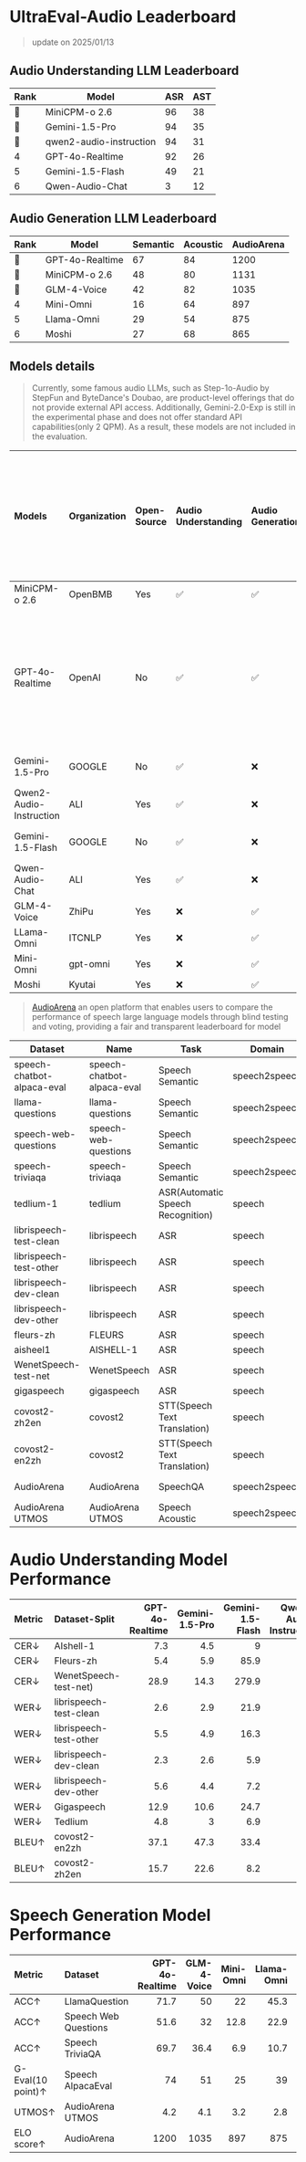 
# UltraEval-Audio Leaderboard

> update on 2025/01/13
## Audio Understanding LLM Leaderboard


| Rank | Model                   | ASR | AST |
|------|-------------------------|-----|-----|
| 🏅   | MiniCPM-o 2.6           | 96  | 38  |
| 🥈   | Gemini-1.5-Pro          | 94  | 35  |
| 🥉   | qwen2-audio-instruction | 94  | 31  |
| 4    | GPT-4o-Realtime         | 92  | 26  |
| 5    | Gemini-1.5-Flash        | 49  | 21  |
| 6    | Qwen-Audio-Chat         | 3   | 12  |


## Audio Generation LLM Leaderboard

| Rank | Model           | Semantic | Acoustic | AudioArena |
|------|-----------------|----------|----------|------------|
| 🏅   | GPT-4o-Realtime | 67       | 84       | 1200       |
| 🥈   | MiniCPM-o 2.6   | 48       | 80       | 1131       |
| 🥉   | GLM-4-Voice     | 42       | 82       | 1035       |
| 4    | Mini-Omni       | 16       | 64       | 897        |
| 5    | Llama-Omni      | 29       | 54       | 875        |
| 6    | Moshi           | 27       | 68       | 865        |


## Models details

> Currently, some famous audio LLMs, such as Step-1o-Audio by StepFun and ByteDance's Doubao,
> are product-level offerings that do not provide external API access.
> Additionally, Gemini-2.0-Exp is still in the experimental phase and does not offer standard API capabilities(only 2 QPM).
> As a result, these models are not included in the evaluation.

| Models                  | Organization | Open-Source | Audio Understanding | Audio Generation | Languages        | Notes (Evaluation of closed-source models may be affected by security reviews, so evaluation dates are specified)               |
|:------------------------|:-------------|:------------|:--------------------|:-----------------|:-----------------|:--------------------------------------------------------------------------------------------------------------------------------|
| MiniCPM-o 2.6           | OpenBMB      | Yes         | ✅                   | ✅                | Chinese, English |                                                                                                                                 |
| GPT-4o-Realtime         | OpenAI       | No          | ✅                   | ✅                | Multilingual     | Model version evaluated: preview-2024-10-01. Audio Understanding evaluation date: 2024-12-23. Audio Generation date: 2024-10-29 |
| Gemini-1.5-Pro          | GOOGLE       | No          | ✅                   | ❌                | Multilingual     | Evaluation date: 2024-12-16                                                                                                     |
| Qwen2-Audio-Instruction | ALI          | Yes         | ✅                   | ❌                | Multilingual     |                                                                                                                                 |
| Gemini-1.5-Flash        | GOOGLE       | No          | ✅                   | ❌                | Multilingual     | Evaluation date: 2024-12-18                                                                                                     |
| Qwen-Audio-Chat         | ALI          | Yes         | ✅                   | ❌                | Multilingual     |                                                                                                                                 |
| GLM-4-Voice             | ZhiPu        | Yes         | ❌                   | ✅                | Chinese, English |                                                                                                                                 |
| LLama-Omni              | ITCNLP       | Yes         | ❌                   | ✅                | English          |                                                                                                                                 |
| Mini-Omni               | gpt-omni     | Yes         | ❌                   | ✅                | English          |                                                                                                                                 |
| Moshi                   | Kyutai       | Yes         | ❌                   | ✅                | English          |                                                                                                                                 |


> [AudioArena](https://huggingface.co/spaces/openbmb/AudioArena) an open platform that enables users
> to compare the performance of speech large language models through blind testing and voting, providing a fair
> and transparent leaderboard for model

| Dataset                    | Name                       | Task                              | Domain        | metric    |
|----------------------------|----------------------------|-----------------------------------|---------------|-----------|
| speech-chatbot-alpaca-eval | speech-chatbot-alpaca-eval | Speech Semantic                   | speech2speech | GPT-score |
| llama-questions            | llama-questions            | Speech Semantic                   | speech2speech | acc       |
| speech-web-questions       | speech-web-questions       | Speech Semantic                   | speech2speech | acc       |
| speech-triviaqa            | speech-triviaqa            | Speech Semantic                   | speech2speech | acc       |
| tedlium-1                  | tedlium                    | ASR(Automatic Speech Recognition) | speech        | wer       |
| librispeech-test-clean     | librispeech                | ASR                               | speech        | wer       |
| librispeech-test-other     | librispeech                | ASR                               | speech        | wer       |
| librispeech-dev-clean      | librispeech                | ASR                               | speech        | wer       |
| librispeech-dev-other      | librispeech                | ASR                               | speech        | wer       |
| fleurs-zh                  | FLEURS                     | ASR                               | speech        | cer       |
| aisheel1                   | AISHELL-1                  | ASR                               | speech        | cer       |
| WenetSpeech-test-net       | WenetSpeech                | ASR                               | speech        | cer       |
| gigaspeech                 | gigaspeech                 | ASR                               | speech        | wer       |
| covost2-zh2en              | covost2                    | STT(Speech Text Translation)      | speech        | BLEU      |
| covost2-en2zh              | covost2                    | STT(Speech Text Translation)      | speech        | BLEU      |
| AudioArena                 | AudioArena                 | SpeechQA                          | speech2speech | elo score |
| AudioArena UTMOS           | AudioArena UTMOS           | Speech Acoustic                   | speech2speech | UTMOS     |


#  Audio Understanding Model Performance
| Metric | Dataset-Split          | GPT-4o-Realtime | Gemini-1.5-Pro | Gemini-1.5-Flash | Qwen2-Audio-Instruction | Qwen-Audio-Chat | MiniCPM-o 2.6 |
|:-------|:-----------------------|----------------:|---------------:|-----------------:|------------------------:|----------------:|--------------:|
| CER↓   | AIshell-1              |             7.3 |            4.5 |                9 |                     2.6 |           227.6 |           1.6 |
| CER↓   | Fleurs-zh              |             5.4 |            5.9 |             85.9 |                     6.9 |            80.2 |           4.4 |
| CER↓   | WenetSpeech-test-net)  |            28.9 |           14.3 |            279.9 |                    10.3 |          227.84 |           6.9 |
| WER↓   | librispeech-test-clean |             2.6 |            2.9 |             21.9 |                     3.1 |              54 |           1.7 |
| WER↓   | librispeech-test-other |             5.5 |            4.9 |             16.3 |                     5.7 |            62.3 |           4.4 |
| WER↓   | librispeech-dev-clean  |             2.3 |            2.6 |              5.9 |                     2.9 |            53.9 |           1.6 |
| WER↓   | librispeech-dev-other  |             5.6 |            4.4 |              7.2 |                     5.5 |            61.9 |           3.4 |
| WER↓   | Gigaspeech             |            12.9 |           10.6 |             24.7 |                     9.7 |              62 |           8.7 |
| WER↓   | Tedlium                |             4.8 |              3 |              6.9 |                     5.9 |            40.5 |             3 |
| BLEU↑  | covost2-en2zh          |            37.1 |           47.3 |             33.4 |                    39.5 |            15.7 |          48.2 |
| BLEU↑  | covost2-zh2en          |            15.7 |           22.6 |              8.2 |                    22.9 |              10 |          27.2 |


# Speech Generation Model Performance

| Metric            | Dataset              |   GPT-4o-Realtime |   GLM-4-Voice |   Mini-Omni |   Llama-Omni |   Moshi |   MiniCPM-o 2.6 |
|:------------------|:---------------------|------------------:|--------------:|------------:|-------------:|--------:|----------------:|
| ACC↑              | LlamaQuestion        |              71.7 |          50   |        22   |         45.3 |    43.7 |            61   |
| ACC↑              | Speech Web Questions |              51.6 |          32   |        12.8 |         22.9 |    23.8 |            40   |
| ACC↑              | Speech TriviaQA      |              69.7 |          36.4 |         6.9 |         10.7 |    16.7 |            40.2 |
| G-Eval(10 point)↑ | Speech AlpacaEval    |              74   |          51   |        25   |         39   |    24   |            51   |
| UTMOS↑            | AudioArena UTMOS     |               4.2 |           4.1 |         3.2 |          2.8 |     3.4 |             4.2 |
| ELO score↑        | AudioArena           |            1200   |        1035   |       897   |        875   |   865   |          1131   |
